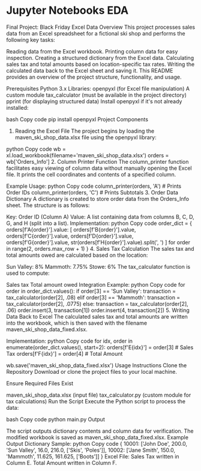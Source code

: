 # Jupyter Notebooks EDA

 Final Project: Black Friday Excel Data
Overview
This project processes sales data from an Excel spreadsheet for a fictional ski shop and performs the following key tasks:

Reading data from the Excel workbook.
Printing column data for easy inspection.
Creating a structured dictionary from the Excel data.
Calculating sales tax and total amounts based on location-specific tax rates.
Writing the calculated data back to the Excel sheet and saving it.
This README provides an overview of the project structure, functionality, and usage.

Prerequisites
Python 3.x
Libraries:
openpyxl (for Excel file manipulation)
A custom module tax_calculator (must be available in the project directory)
pprint (for displaying structured data)
Install openpyxl if it's not already installed:

bash
Copy code
pip install openpyxl
Project Components
1. Reading the Excel File
The project begins by loading the maven_ski_shop_data.xlsx file using the openpyxl library:

python
Copy code
wb = xl.load_workbook(filename='maven_ski_shop_data.xlsx')
orders = wb['Orders_Info']
2. Column Printer Function
The column_printer function facilitates easy viewing of column data without manually opening the Excel file. It prints the cell coordinates and contents of a specified column.

Example Usage:
python
Copy code
column_printer(orders, 'A')  # Prints Order IDs
column_printer(orders, 'C')  # Prints Subtotals
3. Order Data Dictionary
A dictionary is created to store order data from the Orders_Info sheet. The structure is as follows:

Key: Order ID (Column A)
Value: A list containing data from columns B, C, D, G, and H (split into a list).
Implementation:
python
Copy code
order_dict = {
    orders[f'A{order}'].value: [
        orders[f'B{order}'].value,
        orders[f'C{order}'].value,
        orders[f'D{order}'].value,
        orders[f'G{order}'].value,
        str(orders[f'H{order}'].value).split(', ')
    ]
    for order in range(2, orders.max_row + 1)
}
4. Sales Tax Calculation
The sales tax and total amounts owed are calculated based on the location:

Sun Valley: 8%
Mammoth: 7.75%
Stowe: 6%
The tax_calculator function is used to compute:

Sales tax
Total amount owed
Integration Example:
python
Copy code
for order in order_dict.values():
    if order[3] == 'Sun Valley':
        transaction = tax_calculator(order[2], .08)
    elif order[3] == 'Mammoth':
        transaction = tax_calculator(order[2], .0775)
    else:
        transaction = tax_calculator(order[2], .06)
    order.insert(3, transaction[1])
    order.insert(4, transaction[2])
5. Writing Data Back to Excel
The calculated sales tax and total amounts are written into the workbook, which is then saved with the filename maven_ski_shop_data_fixed.xlsx.

Implementation:
python
Copy code
for idx, order in enumerate(order_dict.values(), start=2):
    orders[f'E{idx}'] = order[3]  # Sales Tax
    orders[f'F{idx}'] = order[4]  # Total Amount

wb.save('maven_ski_shop_data_fixed.xlsx')
Usage Instructions
Clone the Repository Download or clone the project files to your local machine.

Ensure Required Files Exist

maven_ski_shop_data.xlsx (input file)
tax_calculator.py (custom module for tax calculations)
Run the Script Execute the Python script to process the data:

bash
Copy code
python main.py
Output

The script outputs dictionary contents and column data for verification.
The modified workbook is saved as maven_ski_shop_data_fixed.xlsx.
Example Output
Dictionary Sample:
python
Copy code
{
    10001: ['John Doe', 200.0, 'Sun Valley', 16.0, 216.0, ['Skis', 'Poles']],
    10002: ['Jane Smith', 150.0, 'Mammoth', 11.625, 161.625, ['Boots']]
}
Excel File:
Sales Tax written in Column E.
Total Amount written in Column F.

